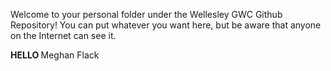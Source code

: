 Welcome to your personal folder under the Wellesley GWC Github Repository! You can put whatever you want here, but be aware that anyone on the Internet can see it.

<b> HELLO </b>
Meghan Flack
